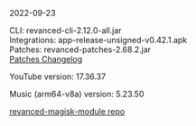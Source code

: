 2022-09-23
  
CLI: revanced-cli-2.12.0-all.jar  
Integrations: app-release-unsigned-v0.42.1.apk  
Patches: revanced-patches-2.68.2.jar  
[Patches Changelog](https://github.com/revanced/revanced-patches/releases/tag/v2.68.2)  

YouTube version: 17.36.37  

Music (arm64-v8a) version: 5.23.50  

[revanced-magisk-module repo](https://github.com/j-hc/revanced-magisk-module)
